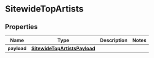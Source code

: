 

# SitewideTopArtists


## Properties

| Name | Type | Description | Notes |
|------------ | ------------- | ------------- | -------------|
|**payload** | [**SitewideTopArtistsPayload**](SitewideTopArtistsPayload.md) |  |  |



